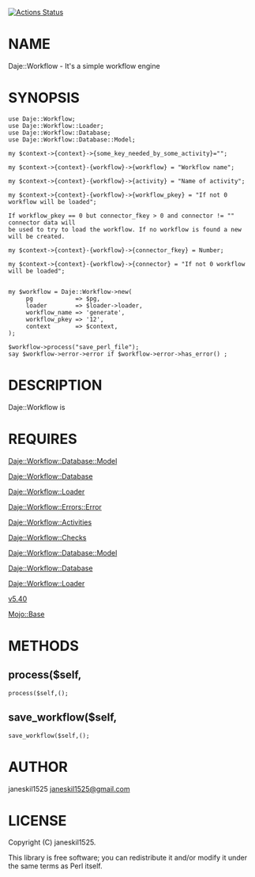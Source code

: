 [![Actions Status](https://github.com/janeskil1525/Daje-Workflow/actions/workflows/test.yml/badge.svg)](https://github.com/janeskil1525/Daje-Workflow/actions)
# NAME

Daje::Workflow - It's a simple workflow engine

# SYNOPSIS

    use Daje::Workflow;
    use Daje::Workflow::Loader;
    use Daje::Workflow::Database;
    use Daje::Workflow::Database::Model;

    my $context->{context}->{some_key_needed_by_some_activity}="";

    my $context->{context}-{workflow}->{workflow} = "Workflow name";

    my $context->{context}-{workflow}->{activity} = "Name of activity";

    my $context->{context}-{workflow}->{workflow_pkey} = "If not 0 workflow will be loaded";

    If workflow_pkey == 0 but connector_fkey > 0 and connector != "" connector data will
    be used to try to load the workflow. If no workflow is found a new will be created.

    my $context->{context}-{workflow}->{connector_fkey} = Number;

    my $context->{context}-{workflow}->{connector} = "If not 0 workflow will be loaded";


    my $workflow = Daje::Workflow->new(
         pg            => $pg,
         loader        => $loader->loader,
         workflow_name => 'generate',
         workflow_pkey => '12',
         context       => $context,
    );

    $workflow->process("save_perl_file");
    say $workflow->error->error if $workflow->error->has_error() ;

# DESCRIPTION

Daje::Workflow is

# REQUIRES

[Daje::Workflow::Database::Model](https://metacpan.org/pod/Daje%3A%3AWorkflow%3A%3ADatabase%3A%3AModel) 

[Daje::Workflow::Database](https://metacpan.org/pod/Daje%3A%3AWorkflow%3A%3ADatabase) 

[Daje::Workflow::Loader](https://metacpan.org/pod/Daje%3A%3AWorkflow%3A%3ALoader) 

[Daje::Workflow::Errors::Error](https://metacpan.org/pod/Daje%3A%3AWorkflow%3A%3AErrors%3A%3AError) 

[Daje::Workflow::Activities](https://metacpan.org/pod/Daje%3A%3AWorkflow%3A%3AActivities) 

[Daje::Workflow::Checks](https://metacpan.org/pod/Daje%3A%3AWorkflow%3A%3AChecks) 

[Daje::Workflow::Database::Model](https://metacpan.org/pod/Daje%3A%3AWorkflow%3A%3ADatabase%3A%3AModel) 

[Daje::Workflow::Database](https://metacpan.org/pod/Daje%3A%3AWorkflow%3A%3ADatabase) 

[Daje::Workflow::Loader](https://metacpan.org/pod/Daje%3A%3AWorkflow%3A%3ALoader) 

[v5.40](https://metacpan.org/pod/v5.40) 

[Mojo::Base](https://metacpan.org/pod/Mojo%3A%3ABase) 

# METHODS

## process($self,

    process($self,();

## save\_workflow($self,

    save_workflow($self,();

# AUTHOR

janeskil1525 <janeskil1525@gmail.com>

# LICENSE

Copyright (C) janeskil1525.

This library is free software; you can redistribute it and/or modify
it under the same terms as Perl itself.

